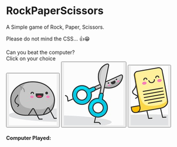 # RockPaperScissors

A Simple game of Rock, Paper, Scissors.

Please do not mind the CSS... 👍😁


<script src="RPS.js"></script>

<div class="Test">Can you beat the computer?</div>

<div>Click on your choice</div>

<div>
<button id="Rock" onclick="Winner(event)"> <img src="Rock.jpg" id="Rock"/> </button> 
<button id="Scissors" onclick="Winner(event)"> <img src="Scissors.jpg" id="Scissors"/> </button>
<button id="Paper" onclick="Winner(event)"> <img src="Paper.jpg" id="Paper"/> </button>
</div>

<!--<select id="Options">
   <option>Rock</option>
   <option>Scissors</option>
   <option>Paper</option>
</select>
<button onclick="Winner()">Play</button>-->

<h4> Computer Played: <b id="ComputerChoice"> </b> </h4>

<b id="Result"></b>



